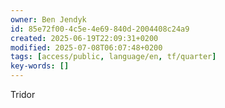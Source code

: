 ```yaml
---
owner: Ben Jendyk
id: 85e72f00-4c5e-4e69-840d-2004408c24a9
created: 2025-06-19T22:09:31+0200
modified: 2025-07-08T06:07:48+0200
tags: [access/public, language/en, tf/quarter]
key-words: []
---
```


Tridor